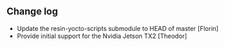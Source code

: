 Change log
-----------

* Update the resin-yocto-scripts submodule to HEAD of master [Florin]
* Provide initial support for the Nvidia Jetson TX2 [Theodor]
